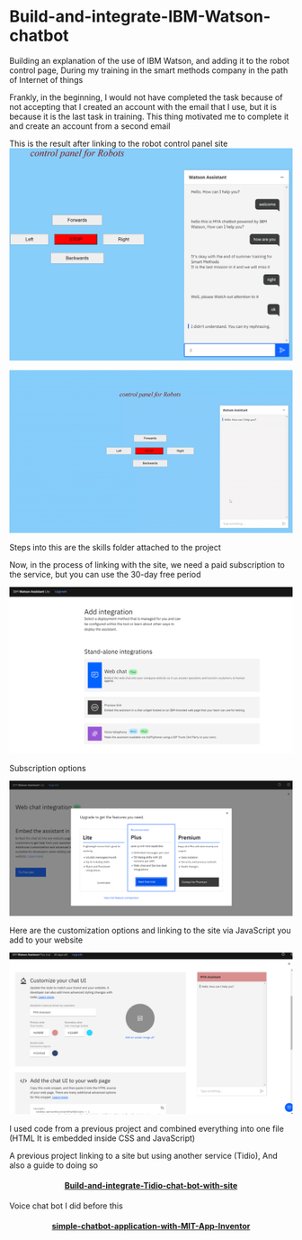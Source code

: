 # Build-and-integrate-IBM-Watson-chatbot
Building an explanation of the use of IBM Watson, and adding it to the robot control page, During my training in the smart methods company in the path of Internet of things

Frankly, in the beginning, I would not have completed the task because of not accepting that I created an account with the email that I use, but it is because it is the last task in training. This thing motivated me to complete it and create an account from a second email

This is the result after linking to the robot control panel site
![much-a image](https://github.com/MohammadYAmmar/Build-and-integrate-IBM-Watson-chatbot/blob/master/Image%20Chat%20experience.png) 

![alt text](https://github.com/MohammadYAmmar/Build-and-integrate-IBM-Watson-chatbot/blob/master/GIF%20Chat%20experience%20within%20a%20page.gif "test")

Steps into this are the skills folder attached to the project

Now, in the process of linking with the site, we need a paid subscription to the service, but you can use the 30-day free period

![much-a image](https://github.com/MohammadYAmmar/Build-and-integrate-IBM-Watson-chatbot/blob/master/Image%20integrations.png) 

Subscription options

![much-a image](https://github.com/MohammadYAmmar/Build-and-integrate-IBM-Watson-chatbot/blob/master/Image%20integrations%20plan.png) 

Here are the customization options and linking to the site via JavaScript you add to your website

![much-a image](https://github.com/MohammadYAmmar/Build-and-integrate-IBM-Watson-chatbot/blob/master/Image%20Customize%20your%20chat%20UI.png) 

I used code from a previous project and combined everything into one file (HTML It is embedded inside CSS and JavaScript)

A previous project linking to a site but using another service (Tidio), And also a guide to doing so
#### <p align="center"> [Build-and-integrate-Tidio-chat-bot-with-site](https://github.com/MohammadYAmmar/Build-and-integrate-Tidio-chat-bot-with-site)
</p>


Voice chat bot I did before this
#### <p align="center"> [simple-chatbot-application-with-MIT-App-Inventor](https://github.com/MohammadYAmmar/simple-chatbot-application-with-MIT-App-Inventor)
</p>
